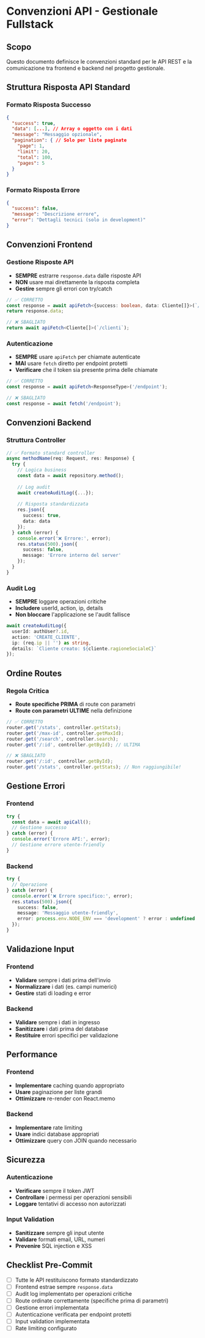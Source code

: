 # Convenzioni API - Gestionale Fullstack

## Scopo
Questo documento definisce le convenzioni standard per le API REST e la comunicazione tra frontend e backend nel progetto gestionale.

## Struttura Risposta API Standard

### Formato Risposta Successo
```json
{
  "success": true,
  "data": [...], // Array o oggetto con i dati
  "message": "Messaggio opzionale",
  "pagination": { // Solo per liste paginate
    "page": 1,
    "limit": 20,
    "total": 100,
    "pages": 5
  }
}
```

### Formato Risposta Errore
```json
{
  "success": false,
  "message": "Descrizione errore",
  "error": "Dettagli tecnici (solo in development)"
}
```

## Convenzioni Frontend

### Gestione Risposte API
- **SEMPRE** estrarre `response.data` dalle risposte API
- **NON** usare mai direttamente la risposta completa
- **Gestire** sempre gli errori con try/catch

```typescript
// ✅ CORRETTO
const response = await apiFetch<{success: boolean, data: Cliente[]}>(`/clienti`);
return response.data;

// ❌ SBAGLIATO
return await apiFetch<Cliente[]>(`/clienti`);
```

### Autenticazione
- **SEMPRE** usare `apiFetch` per chiamate autenticate
- **MAI** usare `fetch` diretto per endpoint protetti
- **Verificare** che il token sia presente prima delle chiamate

```typescript
// ✅ CORRETTO
const response = await apiFetch<ResponseType>('/endpoint');

// ❌ SBAGLIATO
const response = await fetch('/endpoint');
```

## Convenzioni Backend

### Struttura Controller
```typescript
// ✅ Formato standard controller
async methodName(req: Request, res: Response) {
  try {
    // Logica business
    const data = await repository.method();
    
    // Log audit
    await createAuditLog({...});
    
    // Risposta standardizzata
    res.json({
      success: true,
      data: data
    });
  } catch (error) {
    console.error('❌ Errore:', error);
    res.status(500).json({
      success: false,
      message: 'Errore interno del server'
    });
  }
}
```

### Audit Log
- **SEMPRE** loggare operazioni critiche
- **Includere** userId, action, ip, details
- **Non bloccare** l'applicazione se l'audit fallisce

```typescript
await createAuditLog({
  userId: authUser?.id,
  action: 'CREATE_CLIENTE',
  ip: (req.ip || '') as string,
  details: `Cliente creato: ${cliente.ragioneSocialeC}`
});
```

## Ordine Routes

### Regola Critica
- **Route specifiche PRIMA** di route con parametri
- **Route con parametri ULTIME** nella definizione

```typescript
// ✅ CORRETTO
router.get('/stats', controller.getStats);
router.get('/max-id', controller.getMaxId);
router.get('/search', controller.search);
router.get('/:id', controller.getById); // ULTIMA

// ❌ SBAGLIATO
router.get('/:id', controller.getById);
router.get('/stats', controller.getStats); // Non raggiungibile!
```

## Gestione Errori

### Frontend
```typescript
try {
  const data = await apiCall();
  // Gestione successo
} catch (error) {
  console.error('Errore API:', error);
  // Gestione errore utente-friendly
}
```

### Backend
```typescript
try {
  // Operazione
} catch (error) {
  console.error('❌ Errore specifico:', error);
  res.status(500).json({
    success: false,
    message: 'Messaggio utente-friendly',
    error: process.env.NODE_ENV === 'development' ? error : undefined
  });
}
```

## Validazione Input

### Frontend
- **Validare** sempre i dati prima dell'invio
- **Normalizzare** i dati (es. campi numerici)
- **Gestire** stati di loading e error

### Backend
- **Validare** sempre i dati in ingresso
- **Sanitizzare** i dati prima del database
- **Restituire** errori specifici per validazione

## Performance

### Frontend
- **Implementare** caching quando appropriato
- **Usare** paginazione per liste grandi
- **Ottimizzare** re-render con React.memo

### Backend
- **Implementare** rate limiting
- **Usare** indici database appropriati
- **Ottimizzare** query con JOIN quando necessario

## Sicurezza

### Autenticazione
- **Verificare** sempre il token JWT
- **Controllare** i permessi per operazioni sensibili
- **Loggare** tentativi di accesso non autorizzati

### Input Validation
- **Sanitizzare** sempre gli input utente
- **Validare** formati email, URL, numeri
- **Prevenire** SQL injection e XSS

## Checklist Pre-Commit

- [ ] Tutte le API restituiscono formato standardizzato
- [ ] Frontend estrae sempre `response.data`
- [ ] Audit log implementato per operazioni critiche
- [ ] Route ordinate correttamente (specifiche prima di parametri)
- [ ] Gestione errori implementata
- [ ] Autenticazione verificata per endpoint protetti
- [ ] Input validation implementata
- [ ] Rate limiting configurato
